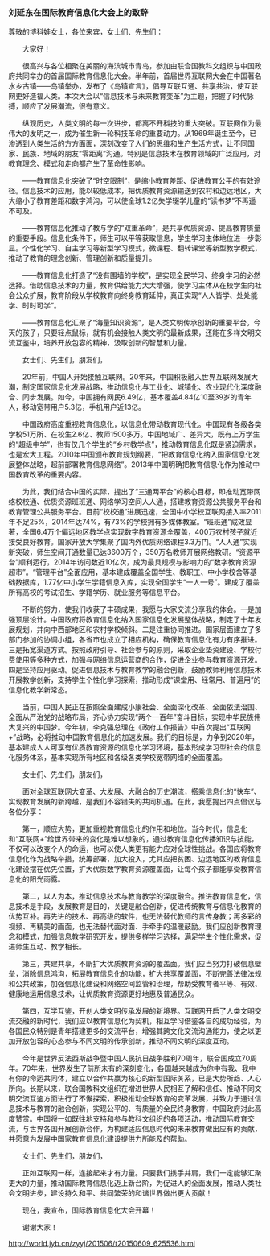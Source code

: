 ### 刘延东在国际教育信息化大会上的致辞

尊敬的博科娃女士，各位来宾，女士们、先生们：

　　大家好！

　　很高兴与各位相聚在美丽的海滨城市青岛，参加由联合国教科文组织与中国政府共同举办的首届国际教育信息化大会。半年前，首届世界互联网大会在中国著名水乡古镇——乌镇举办，发布了《乌镇宣言》，倡导互联互通、共享共治，使互联网更好造福人类。本次大会以“信息技术与未来教育变革”为主题，把握了时代脉搏，顺应了发展潮流，很有意义。

　　纵观历史，人类文明的每一次进步，都离不开科技的重大突破。互联网作为最伟大的发明之一，成为催生新一轮科技革命的重要动力。从1969年诞生至今，已渗透到人类生活的方方面面，深刻改变了人们的思维和生产生活方式，让不同国家、民族、地域的朋友“零距离”沟通。特别是信息技术在教育领域的广泛应用，对教育理念、模式和走向都产生了革命性影响。

　　——教育信息化突破了“时空限制”，是缩小教育差距、促进教育公平的有效途径。信息技术的应用，能以较低成本，把优质教育资源输送到农村和边远地区，大大缩小了教育差距和数字鸿沟，可以使全球1.2亿失学辍学儿童的“读书梦”不再遥不可及。

　　——教育信息化推动了教与学的“双重革命”，是共享优质资源、提高教育质量的重要手段。信息化条件下，师生可以平等获取信息，学生学习主体地位进一步彰显。个性化学习、自主学习等新型学习模式，微课程、翻转课堂等新型教学模式，推动了教育的理念创新、管理创新和质量提升。

　　——教育信息化打造了“没有围墙的学校”，是实现全民学习、终身学习的必然选择。借助信息技术的力量，教育供给能力大大增强，使学习主体从在校学生向社会公众扩展，教育阶段从学校教育向终身教育延伸，真正实现“人人皆学、处处能学、时时可学”。

　　——教育信息化汇聚了“海量知识资源”，是人类文明传承创新的重要平台。今天的孩子，只要轻点鼠标，就有机会接触人类文明的最新成果，还能在多样文明交流互鉴中，培养开放包容的精神，汲取创新的智慧和力量。

　　女士们、先生们，朋友们，

　　20年前，中国人开始接触互联网。20年来，中国积极融入世界互联网发展大潮，制定国家信息化发展战略，推动信息化与工业化、城镇化、农业现代化深度融合、同步发展。如今，中国拥有网民6.49亿，基本覆盖4.84亿10至39岁的青年人，移动宽带用户5.3亿，手机用户近13亿。

　　中国政府高度重视教育信息化，以信息化带动教育现代化。中国现有各级各类学校51万所、在校生2.6亿、教师1500多万。中国地域广、差异大，既有上万学生的“超级中学”，也有仅几个学生的“乡村教学点”，推动教育信息化既是紧迫需求，也是宏大工程。2010年中国颁布教育规划纲要，“把教育信息化纳入国家信息化发展整体战略，超前部署教育信息网络”。2013年中国明确把教育信息化作为推动中国教育改革的重要内容。

　　为此，我们结合中国的实际，提出了“三通两平台”的核心目标，即推动宽带网络校校通、优质资源班班通、网络学习空间人人通，搭建教育资源公共服务平台和教育管理公共服务平台。目前“校校通”进展迅速，全国中小学校互联网接入率2011年不足25%，2014年达74%，有73%的学校拥有多媒体教室。“班班通”成效显著，全国6.4万个偏远地区教学点实现数字教育资源全覆盖，400万农村孩子就近接受良好教育。国家开放大学集聚了国内外优质网络课程3.3万门。“人人通”实现新突破，师生空间开通数量已达3600万个，350万名教师开展网络教研。“资源平台”顺利运行，2014年访问数近10亿次，成为最具规模与影响力的“数字教育资源超市”。“管理平台”全面应用，基本建成覆盖全国学生、教职工、中小学校舍等基础数据库，1.77亿中小学生学籍信息入库，实现全国学生“一人一号”。建成了覆盖所有高校的考试招生、学籍学历、就业服务等信息平台。

　　不断的努力，使我们收获了丰硕成果，我愿与大家交流分享我的体会。一是加强顶层设计。中国政府将教育信息化纳入国家信息化发展整体战略，制定了十年发展规划，并向中西部地区和农村学校倾斜。二是注重协同推进。国家层面建立了多部门参加的协调小组，各省市也成立了相应机构，确保教育信息化有力有序推进。三是拓宽渠道方式。按照政府引导、社会参与的原则，采取企业垫资建设、学校付费使用等多种方式，加强与网络信息运营商的合作，促进企业参与教育资源开发。四是坚持应用驱动。促进信息技术与教育教学的融合创新，鼓励教师利用信息技术开展教学创新，支持学生个性化学习探索，推动形成“课堂用、经常用、普遍用”的信息化教学新常态。

　　当前，中国人民正在按照全面建成小康社会、全面深化改革、全面依法治国、全面从严治党的战略布局，齐心协力实现“两个一百年”奋斗目标，实现中华民族伟大复兴的中国梦。今年初，李克强总理在《政府工作报告》中首次提出“互联网+”战略，必将推动中国教育信息化的加速发展。我们的目标是，力争到2020年，基本建成人人可享有优质教育资源的信息化学习环境，基本形成学习型社会的信息化服务体系，基本实现所有地区和各级各类学校宽带网络的全面覆盖。

　　女士们、先生们，朋友们，

　　面对全球互联网大变革、大发展、大融合的历史潮流，搭乘信息化的“快车”、实现教育发展的新跨越，是我们不容错失的共同机遇。在此，我愿提出四点倡议与各位分享：

　　第一，顺应大势，更加重视教育信息化的作用和地位。当今时代，信息化和“互联网+”给世界带来的变化是难以想象的，通过教育信息化传播知识与技能，不仅可以改变个人的命运，也可以使人类更有能力应对全球性挑战。各国应将教育信息化作为战略举措，统筹部署，加大投入，尤其应把贫困、边远地区的教育信息化建设摆在优先位置，扩大优质数字教育资源覆盖面，让每个孩子都能享受教育信息化的阳光雨露。

　　第二，以人为本，推动信息技术与教育教学的深度融合。推进教育信息化，信息技术是手段，发展教育是目的，关键是融合创新，促进传统教育与信息化教育的优势互补。再先进的技术、再高级的软件，也无法替代教师的言传身教；再多彩的视频、再精美的画面，也无法替代面对面、手牵手的温暖鼓励。我们应创新教育理念和模式，加强信息教学研究开发，提供多样学习选择，满足学生个性化需求，促进师生互动、教学相长。

　　第三，共建共享，不断扩大优质教育资源的覆盖面。我们应当努力打破信息壁垒，消除信息鸿沟，拓展教育信息化的功能，扩大共享覆盖面，不断完善法律法规和公共政策，加强信息化建设和网络空间监管和治理，帮助受教育者平等、有效、健康地运用信息技术，让优质教育资源更好地惠及普通民众。

　　第四，互学互鉴，开创人类文明传承发展的新境界。互联网开启了人类文明交流交融的新时代，我们应以教育信息化为契机，相互学习借鉴各自的成功经验，为各国民众特别是青年搭建更多的交流平台，增强其跨文化交流沟通能力，使之以更加开放包容的心态参与不同文明的传承创新，推动不同文明的深度互动。

　　今年是世界反法西斯战争暨中国人民抗日战争胜利70周年，联合国成立70周年。70年来，世界发生了前所未有的深刻变化，各国越来越成为你中有我、我中有你的命运共同体，建立以合作共赢为核心的新型国际关系，已是大势所趋、人心所向。长期以来，联合国教科文组织在增进世界人民相互了解和信任、推动不同文明交流互鉴方面进行了不懈探索，积极推动全球教育的变革发展，并致力于通过信息技术与教育的融合创新，实现公平的、有质量的全民终身教育，中国政府对此高度赞赏。中国将一如既往地支持和参与教科文组织的各项活动，推动国际教育交流，与世界各国开展创新合作，为构建适应信息时代的未来教育做出应有的贡献，并愿意为发展中国家教育信息化建设提供力所能及的帮助。

　　女士们、先生们，朋友们，

　　正如互联网一样，连接起来才有力量。只要我们携手并肩，我们一定能够汇聚更大的力量，推动国际教育信息化迈上新台阶，为促进人的全面发展，推动人类社会文明进步，建设持久和平、共同繁荣的和谐世界做出更大贡献！

　　现在，我宣布，国际教育信息化大会开幕！

　　谢谢大家！

http://world.jyb.cn/zyyj/201506/t20150609_625536.html